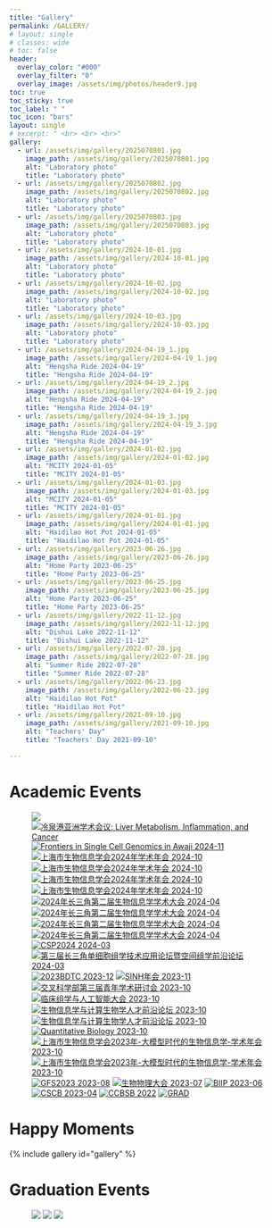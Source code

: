 ```yaml
---
title: "Gallery"
permalink: /GALLERY/
# layout: single
# classes: wide
# toc: false
header:
  overlay_color: "#000"
  overlay_filter: "0"
  overlay_image: /assets/img/photos/header9.jpg
toc: true
toc_sticky: true
toc_label: " "
toc_icon: "bars"
layout: single
# excerpt: " <br> <br> <br>"
gallery:
  - url: /assets/img/gallery/2025070801.jpg
    image_path: /assets/img/gallery/2025070801.jpg
    alt: "Laboratory photo"
    title: "Laboratory photo"
  - url: /assets/img/gallery/2025070802.jpg
    image_path: /assets/img/gallery/2025070802.jpg
    alt: "Laboratory photo"
    title: "Laboratory photo"
  - url: /assets/img/gallery/2025070803.jpg
    image_path: /assets/img/gallery/2025070803.jpg
    alt: "Laboratory photo"
    title: "Laboratory photo"
  - url: /assets/img/gallery/2024-10-01.jpg
    image_path: /assets/img/gallery/2024-10-01.jpg
    alt: "Laboratory photo"
    title: "Laboratory photo"
  - url: /assets/img/gallery/2024-10-02.jpg
    image_path: /assets/img/gallery/2024-10-02.jpg
    alt: "Laboratory photo"
    title: "Laboratory photo"
  - url: /assets/img/gallery/2024-10-03.jpg
    image_path: /assets/img/gallery/2024-10-03.jpg
    alt: "Laboratory photo"
    title: "Laboratory photo"
  - url: /assets/img/gallery/2024-04-19_1.jpg
    image_path: /assets/img/gallery/2024-04-19_1.jpg
    alt: "Hengsha Ride 2024-04-19"
    title: "Hengsha Ride 2024-04-19"
  - url: /assets/img/gallery/2024-04-19_2.jpg
    image_path: /assets/img/gallery/2024-04-19_2.jpg
    alt: "Hengsha Ride 2024-04-19"
    title: "Hengsha Ride 2024-04-19"
  - url: /assets/img/gallery/2024-04-19_3.jpg
    image_path: /assets/img/gallery/2024-04-19_3.jpg
    alt: "Hengsha Ride 2024-04-19"
    title: "Hengsha Ride 2024-04-19"
  - url: /assets/img/gallery/2024-01-02.jpg
    image_path: /assets/img/gallery/2024-01-02.jpg
    alt: "MCITY 2024-01-05"
    title: "MCITY 2024-01-05"
  - url: /assets/img/gallery/2024-01-03.jpg
    image_path: /assets/img/gallery/2024-01-03.jpg
    alt: "MCITY 2024-01-05"
    title: "MCITY 2024-01-05"
  - url: /assets/img/gallery/2024-01-01.jpg
    image_path: /assets/img/gallery/2024-01-01.jpg
    alt: "Haidilao Hot Pot 2024-01-05"
    title: "Haidilao Hot Pot 2024-01-05"
  - url: /assets/img/gallery/2023-06-26.jpg
    image_path: /assets/img/gallery/2023-06-26.jpg
    alt: "Home Party 2023-06-25"
    title: "Home Party 2023-06-25"
  - url: /assets/img/gallery/2023-06-25.jpg
    image_path: /assets/img/gallery/2023-06-25.jpg
    alt: "Home Party 2023-06-25"
    title: "Home Party 2023-06-25"
  - url: /assets/img/gallery/2022-11-12.jpg
    image_path: /assets/img/gallery/2022-11-12.jpg
    alt: "Dishui Lake 2022-11-12"
    title: "Dishui Lake 2022-11-12"
  - url: /assets/img/gallery/2022-07-28.jpg
    image_path: /assets/img/gallery/2022-07-28.jpg
    alt: "Summer Ride 2022-07-28"
    title: "Summer Ride 2022-07-28"
  - url: /assets/img/gallery/2022-06-23.jpg
    image_path: /assets/img/gallery/2022-06-23.jpg
    alt: "Haidilao Hot Pot"
    title: "Haidilao Hot Pot"
  - url: /assets/img/gallery/2021-09-10.jpg
    image_path: /assets/img/gallery/2021-09-10.jpg
    alt: "Teachers' Day"
    title: "Teachers' Day 2021-09-10"

---
```


# Academic Events

<figure class="third">
  <a href="/assets/img/gallery/xihu2025_500px.jpg" >
  <img src="/assets/img/gallery/xihu2025_500px.jpg"></a>
  
  <a href="/assets/img/gallery/2025-03-24.jpg" title="冷泉港亚洲学术会议: Liver Metabolism, Inflammation, and Cancer" alt="冷泉港亚洲学术会议: Liver Metabolism, Inflammation, and Cancer">
  <img src="/assets/img/gallery/2025-03-24.jpg" title="冷泉港亚洲学术会议: Liver Metabolism, Inflammation, and Cancer" alt="冷泉港亚洲学术会议: Liver Metabolism, Inflammation, and Cancer"></a>
  
  <a href="/assets/img/gallery/20241216121252.jpg" title="Frontiers in Single Cell Genomics in Awaji 2024-11" alt="Frontiers in Single Cell Genomics in Awaji 2024-11">
  <img src="/assets/img/gallery/20241216121252.jpg" title="Frontiers in Single Cell Genomics in Awaji 2024-11" alt="Frontiers in Single Cell Genomics in Awaji 2024-11"></a>

  <a href="/assets/img/gallery/2024-10-19.jpg" title="上海市生物信息学会2024年学术年会 2024-10" alt="上海市生物信息学会2024年学术年会 2024-10">
  <img src="/assets/img/gallery/2024-10-19.jpg" title="上海市生物信息学会2024年学术年会 2024-10" alt="上海市生物信息学会2024年学术年会 2024-10"></a>


  <a href="/assets/img/gallery/20241216121846.jpg" title="上海市生物信息学会2024年学术年会 2024-10" alt="上海市生物信息学会2024年学术年会 2024-10">
  <img src="/assets/img/gallery/20241216121846.jpg" title="上海市生物信息学会2024年学术年会 2024-10" alt="上海市生物信息学会2024年学术年会 2024-10"></a>


  <a href="/assets/img/gallery/2024-10-20.jpg" title="上海市生物信息学会2024年学术年会 2024-10" alt="上海市生物信息学会2024年学术年会 2024-10">
  <img src="/assets/img/gallery/2024-10-20.jpg" title="上海市生物信息学会2024年学术年会 2024-10" alt="上海市生物信息学会2024年学术年会 2024-10"></a>


  <a href="/assets/img/gallery/2024-10-18.jpg" title="上海市生物信息学会2024年学术年会 2024-10" alt="上海市生物信息学会2024年学术年会 2024-10">
  <img src="/assets/img/gallery/2024-10-18.jpg" title="上海市生物信息学会2024年学术年会 2024-10" alt="上海市生物信息学会2024年学术年会 2024-10"></a>


  <a href="/assets/img/gallery/2024-10-12.jpg" title="2024年长三角第二届生物信息学学术大会 2024-04" alt="2024年长三角第二届生物信息学学术大会 2024-04">
  <img src="/assets/img/gallery/2024-10-12.jpg" title="2024年长三角第二届生物信息学学术大会 2024-04" alt="2024年长三角第二届生物信息学学术大会 2024-04"></a>

  <a href="/assets/img/gallery/2024-10-11.jpg" title="2024年长三角第二届生物信息学学术大会 2024-04" alt="2024年长三角第二届生物信息学学术大会 2024-04">
  <img src="/assets/img/gallery/2024-10-11.jpg" title="2024年长三角第二届生物信息学学术大会 2024-04" alt="2024年长三角第二届生物信息学学术大会 2024-04"></a>

  <a href="/assets/img/gallery/2024-10-10.jpg" title="2024年长三角第二届生物信息学学术大会 2024-04" alt="2024年长三角第二届生物信息学学术大会 2024-04">
  <img src="/assets/img/gallery/2024-10-10.jpg" title="2024年长三角第二届生物信息学学术大会 2024-04" alt="2024年长三角第二届生物信息学学术大会 2024-04"></a>

  <a href="/assets/img/gallery/2024-04-13.jpg" title="2024年长三角第二届生物信息学学术大会 2024-04" alt="2024年长三角第二届生物信息学学术大会 2024-04">
  <img src="/assets/img/gallery/2024-04-13.jpg" title="2024年长三角第二届生物信息学学术大会 2024-04" alt="2024年长三角第二届生物信息学学术大会 2024-04"></a>
  
  <a href="/assets/img/gallery/2024-03-31.jpg" title="CSP2024 2024-03" alt="CSP2024 2024-03">
  <img src="/assets/img/gallery/2024-03-31.jpg" title="CSP2024 2024-03" alt="CSP2024 2024-03"></a>

  <a href="/assets/img/gallery/2024-03-01.jpg" title="第三届长三角单细胞组学技术应用论坛暨空间组学前沿论坛 2024-03" alt="第三届长三角单细胞组学技术应用论坛暨空间组学前沿论坛 2024-03">
  <img src="/assets/img/gallery/2024-03-01.jpg" title="第三届长三角单细胞组学技术应用论坛暨空间组学前沿论坛 2024-03" alt="第三届长三角单细胞组学技术应用论坛暨空间组学前沿论坛 2024-03"></a>

  <a href="/assets/img/gallery/2023-12-24.jpg" title="2023BDTC 2023-12" alt="2023BDTC 2023-12">
  <img src="/assets/img/gallery/2023-12-24.jpg" title="2023BDTC 2023-12" alt="2023BDTC 2023-12"></a>

  <a href="/assets/img/gallery/2023-11-22.jpg" title="SINH年会 2023-11" alt="SINH年会 2023-11">
  <img src="/assets/img/gallery/2023-11-22.jpg" title="SINH年会 2023-11" alt="SINH年会 2023-11"></a>

  <a href="/assets/img/gallery/2023-10-24.jpg" title="交叉科学部第三届青年学术研讨会 2023-10" alt="交叉科学部第三届青年学术研讨会 2023-10">
  <img src="/assets/img/gallery/2023-10-24.jpg" title="交叉科学部第三届青年学术研讨会 2023-10" alt="交叉科学部第三届青年学术研讨会 2023-10"></a>

  <a href="/assets/img/gallery/2023-10-22.jpg" title="临床组学与人工智能大会 2023-10" alt="临床组学与人工智能大会 2023-10">
  <img src="/assets/img/gallery/2023-10-22.jpg" title="临床组学与人工智能大会 2023-10" alt="临床组学与人工智能大会 2023-10"></a>

  <a href="/assets/img/gallery/2023-10-21-22.JPG" title="生物信息学与计算生物学人才前沿论坛 2023-10" alt="生物信息学与计算生物学人才前沿论坛 2023-10">
  <img src="/assets/img/gallery/2023-10-21-22.JPG" title="生物信息学与计算生物学人才前沿论坛 2023-10" alt="生物信息学与计算生物学人才前沿论坛 2023-10"></a>

  <a href="/assets/img/gallery/2023-10-21.JPG" title="生物信息学与计算生物学人才前沿论坛 2023-10" alt="生物信息学与计算生物学人才前沿论坛 2023-10">
  <img src="/assets/img/gallery/2023-10-21.JPG" title="生物信息学与计算生物学人才前沿论坛 2023-10" alt="生物信息学与计算生物学人才前沿论坛 2023-10"></a>

  <a href="/assets/img/gallery/2023-10-15.jpg" title="Quantitative Biology 2023-10" alt="Quantitative Biology 2023-10">
  <img src="/assets/img/gallery/2023-10-15.jpg" title="Quantitative Biology 2023-10" alt="Quantitative Biology 2023-10"></a>

  
  <a href="/assets/img/gallery/2023-10-16.jpg" title="上海市生物信息学会2023年-大模型时代的生物信息学-学术年会 2023-10" alt="上海市生物信息学会2023年-大模型时代的生物信息学-学术年会 2023-10">
  <img src="/assets/img/gallery/2023-10-16.jpg" title="上海市生物信息学会2023年-大模型时代的生物信息学-学术年会 2023-10" alt="上海市生物信息学会2023年-大模型时代的生物信息学-学术年会 2023-10"></a>

  <a href="/assets/img/gallery/2023-10-14.jpg" title="上海市生物信息学会2023年-大模型时代的生物信息学-学术年会 2023-10" alt="上海市生物信息学会2023年-大模型时代的生物信息学-学术年会 2023-10">
  <img src="/assets/img/gallery/2023-10-14.jpg" title="上海市生物信息学会2023年-大模型时代的生物信息学-学术年会 2023-10" alt="上海市生物信息学会2023年-大模型时代的生物信息学-学术年会 2023-10"></a>

  <a href="/assets/img/gallery/2023-08-04.jpg" title="GFS2023 2023-08" alt="GFS2023 2023-08">
  <img src="/assets/img/gallery/2023-08-04.jpg" title="GFS2023 2023-08" alt="GFS2023 2023-08"></a>

  <a href="/assets/img/gallery/2023-07-20.jpg" title="生物物理大会 2023-07" alt="生物物理大会 2023-07">
  <img src="/assets/img/gallery/2023-07-20.jpg" title="生物物理大会 2023-07" alt="生物物理大会 2023-07"></a>

  <a href="/assets/img/gallery/2023-06-19.jpg" title="BIIP 2023-06" alt="BIIP 2023-06">
  <img src="/assets/img/gallery/2023-06-19.jpg" title="BIIP 2023-06" alt="BIIP 2023-06"></a>

  <a href="/assets/img/gallery/2023-04-10.jpg" title="CSCB 2023-04" alt="CSCB 2023-04">
  <img src="/assets/img/gallery/2023-04-10.jpg" title="CSCB 2023-04" alt="CSCB 2023-04"></a>

  <a href="/assets/img/gallery/2022-02-28.jpg" title="CCBSB 2022" alt="CCBSB 2022">
  <img src="/assets/img/gallery/2022-02-28.jpg" title="CCBSB 2022" alt="CCBSB 2022"></a>

  <a href="/assets/img/gallery/2023-02-18.jpg" title="GRAD" alt="GRAD">
  <img src="/assets/img/gallery/2023-02-18.jpg" title="GRAD" alt="GRAD"></a>

</figure>


# Happy Moments

{% include gallery id="gallery" %}

# Graduation Events

<figure class="third">
  <a href="/assets/img/news/biyezhao03_11_500px.jpg" >
  <img src="/assets/img/news/biyezhao03_11_500px.jpg"></a>
  <a href="/assets/img/news/biyezhao04_500px.jpg" >
  <img src="/assets/img/news/biyezhao04_500px.jpg"></a>
  <a href="/assets/img/news/biyezhao02_500px.jpg" >
  <img src="/assets/img/news/biyezhao02_500px.jpg"></a>
</figure>
